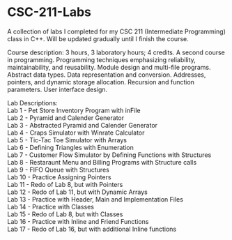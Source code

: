 # CSC-211-Labs
A collection of labs I completed for my CSC 211 (Intermediate Programming) class in C++. Will be updated gradually until I finish the course.


Course description: 3 hours, 3 laboratory hours; 4 credits. A second course in programming. Programming techniques emphasizing reliability, maintainability, and reusability. Module design and multi-file programs. Abstract data types. Data representation and conversion. Addresses, pointers, and dynamic storage allocation. Recursion and function parameters. User interface design.  <br />

Lab Descriptions: <br />
Lab  1 - Pet Store Inventory Program with inFile <br />
Lab  2 - Pyramid and Calender Generator <br />
Lab  3 - Abstracted Pyramid and Calender Generator <br/>
Lab  4 - Craps Simulator with Winrate Calculator <br /> 
Lab  5 - Tic-Tac Toe Simulator with Arrays <br />
Lab  6 - Defining Triangles with Enumeration <br /> 
Lab  7 - Customer Flow Simulator by Defining Functions with Structures <br /> 
Lab  8 - Restaraunt Menu and Billing Programs with Structure calls <br />
Lab  9 - FIFO Queue with Structures <br />
Lab 10 - Practice Assigning Pointers <br />
Lab 11 - Redo of Lab 8, but with Pointers <br />
Lab 12 - Redo of Lab 11, but with Dynamic Arrays <br />
Lab 13 - Practice with Header, Main and Implementation Files <br />
Lab 14 - Practice with Classes <br />
Lab 15 - Redo of Lab 8, but with Classes <br />
Lab 16 - Practice with Inline and Friend Functions <br />
Lab 17 - Redo of Lab 16, but with additional Inline functions <br />
